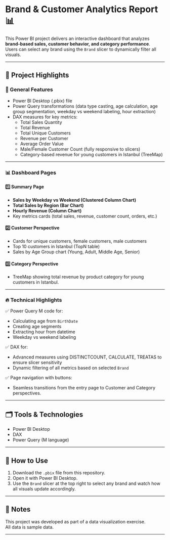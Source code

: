 # Brand & Customer Analytics Report 📊

This Power BI project delivers an interactive dashboard that analyzes **brand-based sales, customer behavior, and category performance**.  
Users can select any brand using the `Brand` slicer to dynamically filter all visuals.

---

## 🚀 Project Highlights

### 📌 General Features
- Power BI Desktop (.pbix) file
- Power Query transformations (data type casting, age calculation, age group segmentation, weekday vs weekend labeling, hour extraction)
- DAX measures for key metrics:
  - Total Sales Quantity
  - Total Revenue
  - Total Unique Customers
  - Revenue per Customer
  - Average Order Value
  - Male/Female Customer Count (fully responsive to slicers)
  - Category-based revenue for young customers in Istanbul (TreeMap)

---

### 📊 Dashboard Pages

#### 1️⃣ Summary Page
- **Sales by Weekday vs Weekend (Clustered Column Chart)**
- **Total Sales by Region (Bar Chart)**
- **Hourly Revenue (Column Chart)**
- Key metrics cards (total sales, revenue, customer count, orders, etc.)

#### 2️⃣ Customer Perspective
- Cards for unique customers, female customers, male customers
- Top 10 customers in Istanbul (TopN table)
- Sales by Age Group chart (Young, Adult, Middle Age, Senior)

#### 3️⃣ Category Perspective
- TreeMap showing total revenue by product category for young customers in Istanbul.

---

### 🔥 Technical Highlights
✅ Power Query M code for:
- Calculating age from `BirthDate`
- Creating age segments
- Extracting hour from datetime
- Weekday vs weekend labeling

✅ DAX for:
- Advanced measures using DISTINCTCOUNT, CALCULATE, TREATAS to ensure slicer sensitivity
- Dynamic filtering of all metrics based on selected `Brand`

✅ Page navigation with buttons:
- Seamless transitions from the entry page to Customer and Category perspectives.

---

## 🗂️ Tools & Technologies
- Power BI Desktop
- DAX
- Power Query (M language)

---

## 🚀 How to Use
1. Download the `.pbix` file from this repository.
2. Open it with Power BI Desktop.
3. Use the `Brand` slicer at the top right to select any brand and watch how all visuals update accordingly.

---

## 📝 Notes
This project was developed as part of a data visualization exercise.  
All data is sample data. 

---

